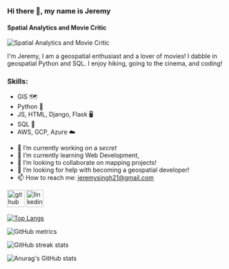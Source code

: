 ### Hi there 👋, my name is Jeremy
#### Spatial Analytics and Movie Critic
![Spatial Analytics and Movie Critic](https://tile.loc.gov/image-services/iiif/service:gmd:gmd380:g3804:g3804n:ct002003/full/pct:12.5/0/default.jpg#h=756&w=2463)

I'm Jeremy, I am a geospatial enthusiast and a lover of movies! I dabble in geospatial Python and SQL. I enjoy hiking, going to the cinema, and coding!

### Skills: 
* GIS :world_map:
* Python :snake:
* JS, HTML, Django, Flask :desktop_computer:
* SQL :floppy_disk:
* AWS, GCP, Azure :cloud:
  
- 🔭 I’m currently working on a *secret* 
- 🌱 I’m currently learning Web Development,  
- 👯 I’m looking to collaborate on mapping projects! 
- 🤔 I’m looking for help with becoming a geospatial developer! 
- 📫 How to reach me: jeremysingh21@gmail.com 


[<img src='https://cdn.jsdelivr.net/npm/simple-icons@3.0.1/icons/github.svg' alt='github' height='40'>](https://github.com/jeremysingh21)  [<img src='https://cdn.jsdelivr.net/npm/simple-icons@3.0.1/icons/linkedin.svg' alt='linkedin' height='40'>](https://www.linkedin.com/in/jeremy-singh-68b5b168//)  


[![Top Langs](https://github-readme-stats.vercel.app/api/top-langs/?username=jeremysingh21)](https://github.com/anuraghazra/github-readme-stats)

![GitHub metrics](https://metrics.lecoq.io/jeremysingh21)  

![GitHub streak stats](https://streak-stats.demolab.com/?user=jeremysingh21)  


![Anurag's GitHub stats](https://github-readme-stats.vercel.app/api?username=jeremysingh21&theme=merko&show_icons=true)
